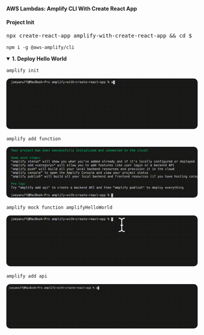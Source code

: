 #### AWS Lambdas: Amplify CLI With Create React App  ####

<p></p>

#### Project Init ####

<p></p>

<pre></code>npx create-react-app amplify-with-create-react-app && cd $_</code></pre>

<p></p>

<pre><code>npm i -g @aws-amplify/cli</code></pre>

<p></p>

<details open>
  <summary><strong>1. Deploy Hello World</strong>
  </summary>

  <p></p>


  <pre><code>amplify init</code></pre>

  <p></p>


  <img style="border-radius:10px" src="../assets/amplify-init.gif"/>


  <p></p>


  <pre><code>amplify add function</code></pre>


  <p></p>


  <img style="border-radius:10px" src="../assets/amplify-add-function.gif"/>


  <p></p>

  
  <pre><code>amplify mock function amplifyHelloWorld</code></pre>

  
  <p></p>


  <img style="border-radius:10px" src="../assets/amplify-mock-function.gif"/>


  <p></p>


  <pre><code>amplify add api</code></pre>


  <p></p>


  <img style="border-radius:10px" src="../assets/amplify-add-api.gif"/>


  <p></p>


</details>
